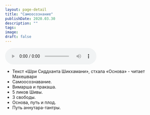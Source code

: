 ```yaml
---
layout: page-detail
title: "Самоосознание"
publishDate: 2020.03.30
description: ""
tags:
image:
draft: false
---
```


<audio title="2020.03.30 - Самоосознание.mp3" src="https://filer-api.advayta.org/v1.0/public/files/73913" controls=""></audio>

* Текст «Шри Сиддханта Шикхамани», стхала «Основа» - читает Махешвари
* Самоосознавание.
* Вимарша и пракаша.
* 5 ликов Шивы.
* 3 свободы.
* Основа, путь и плод.
* Путь аннутара-тантры.

  

